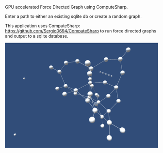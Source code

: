 GPU accelerated Force Directed Graph using ComputeSharp.  

Enter a path to either an existing sqlite db or create a random graph.  

This application uses ComputeSharp: https://github.com/Sergio0694/ComputeSharp to run force directed graphs and output to a sqlite database.  

![plot](./fdg.png)